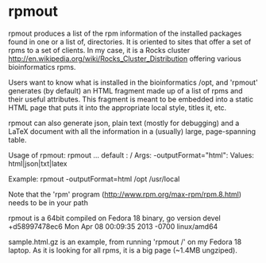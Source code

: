 rpmout
======

rpmout produces a list of the rpm information of the installed packages found in one or a list of, directories. It is oriented to sites that offer a set of rpms to a set of clients.
In my case, it is a Rocks cluster http://en.wikipedia.org/wiki/Rocks_Cluster_Distribution offering various bioinformatics rpms.

Users want to know what is installed in the bioinformatics /opt, and 'rpmout' generates (by default) an HTML fragment made up of a list of rpms and their useful attributes.
This fragment is meant to be embedded into a static HTML page that puts it into the appropriate local style, titles it, etc.

rpmout can also generate json, plain text (mostly for debugging) and a LaTeX document with all the information in a (usually) large, page-spanning table.

Usage of rpmout:
	 rpmout <args> <rootDir0>...<rootDirN>
	 default <rootDir>: /
Args:
  -outputFormat="html": Values: html|json|txt|latex

Example:  rpmout -outputFormat=html /opt /usr/local

Note that the 'rpm' program (http://www.rpm.org/max-rpm/rpm.8.html) needs to be in your path

rpmout is a 64bit compiled on Fedora 18 binary, go version devel +d58997478ec6 Mon Apr 08 00:09:35 2013 -0700 linux/amd64

sample.html.gz is an example, from running 'rpmout /' on my Fedora 18 laptop. As it is looking for all rpms, it is a big page (~1.4MB ungziped).